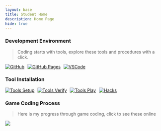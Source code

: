 ```yaml
---
layout: base
title: Student Home 
description: Home Page
hide: true
---
```

### Development Environment

> Coding starts with tools, explore these tools and procedures with a click.

<div style="display: flex; flex-wrap: wrap; gap: 10px;">
    <a href="https://github.com/PratheepNatarajan/pratheep_blog">
        <img src="https://img.shields.io/badge/GitHub-181717?style=for-the-badge&logo=github&logoColor=white" alt="GitHub">
    </a>
    <a href="https://pratheepnatarajan.github.io/pratheep_blog/">
        <img src="https://img.shields.io/badge/GitHub%20Pages-327FC7?style=for-the-badge&logo=github&logoColor=white" alt="GitHub Pages">
    </a>
    <a href="https://vscode.dev/">
        <img src="https://img.shields.io/badge/VSCode-007ACC?style=for-the-badge&logo=visual-studio-code&logoColor=white" alt="VSCode">
    </a>
</div>


### Tool Installation 
<div style="display: flex; flex-wrap: wrap; gap: 10px;">                                                              
    <a href="https://nighthawkcoders.github.io/portfolio_2025/devops/tools/setup">
        <img src="https://img.shields.io/badge/%20Setup-FF0000?style=for-the-badge" alt="Tools Setup">    
    </a>
    <a href="https://pratheepnatarajan.github.io/pratheep_blog/devops/tools/verify">
        <img src="https://img.shields.io/badge/%20Verify-FF0000?style=for-the-badge" alt="Tools Verify">
    </a>
    <a href="https://nighthawkcoders.github.io/portfolio_2025/devops/github/pages/play">
        <img src="https://img.shields.io/badge/%20Play-FF0000?style=for-the-badge" alt="Tools Play">
    </a>
    <a href="https://nighthawkcoders.github.io/portfolio_2025/devops/hacks">
        <img src="https://img.shields.io/badge/%20Hacks-FF0000?style=for-the-badge" alt="Hacks">
    </a>
</div>

### Game Coding Process
> Here is my progress through game coding, click to see these online

<div style="display: flex; flex-wrap: wrap; gap: 10px;">
    <a href="https://pratheepnatarajan.github.io/pratheep_blog/snake/">
        <img src="https://img.shields.io/badge/%20Snake-00FF00?style=for-the-badge">
    
